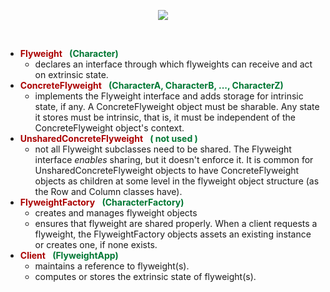 <p align= "center"><img src="http://www.dofactory.com/images/diagrams/net/flyweight.gif"></p>
<br>
<ul>
					<li><font color="#aa0000"><b>Flyweight </b></font>&nbsp;&nbsp;<font color="#007733"><b>(Character)</b></font>
					<ul>
					<li>declares an interface through which flyweights can receive and act on 
					extrinsic state. </li></ul>
					</li><li><font color="#aa0000"><b>ConcreteFlyweight </b></font>&nbsp;&nbsp;<font color="#007733"><b>(CharacterA, CharacterB, ..., CharacterZ)</b></font>
					<ul>
					<li>implements the Flyweight interface and adds storage for intrinsic state, if 
					any. A ConcreteFlyweight object must be sharable. Any state it stores must be 
					intrinsic, that is, it must be independent of the ConcreteFlyweight object's 
					context. </li></ul>
					</li><li><font color="#aa0000"><b>UnsharedConcreteFlyweight </b></font>&nbsp;&nbsp;<font color="#007733"><b>( not used )</b></font>
					<ul>
					<li>not all Flyweight subclasses need to be shared. The Flyweight interface 
					<em>enables</em> sharing, but it doesn't enforce it. It is common for 
					UnsharedConcreteFlyweight objects to have ConcreteFlyweight objects as children 
					at some level in the flyweight object structure (as the Row and Column classes 
					have). </li></ul>
					</li><li><font color="#aa0000"><b>FlyweightFactory </b></font>&nbsp;&nbsp;<font color="#007733"><b>(CharacterFactory)</b></font>
					<ul>
					<li>creates and manages flyweight objects 
					</li><li>ensures that flyweight are shared properly. When a client requests a 
					flyweight, the FlyweightFactory objects assets an existing instance or creates 
					one, if none exists. </li></ul>
					</li><li><font color="#aa0000"><b>Client </b></font>&nbsp;&nbsp;<font color="#007733"><b>(FlyweightApp)</b></font>
					<ul>
					<li>maintains a reference to flyweight(s). 
					</li><li>computes or stores the extrinsic state of flyweight(s). 
					</li></ul></li></ul>
